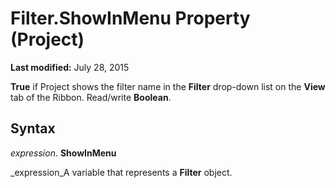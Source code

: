
# Filter.ShowInMenu Property (Project)

 **Last modified:** July 28, 2015

 **True** if Project shows the filter name in the **Filter** drop-down list on the **View** tab of the Ribbon. Read/write **Boolean**.

## Syntax

 _expression_. **ShowInMenu**

 _expression_A variable that represents a  **Filter** object.

